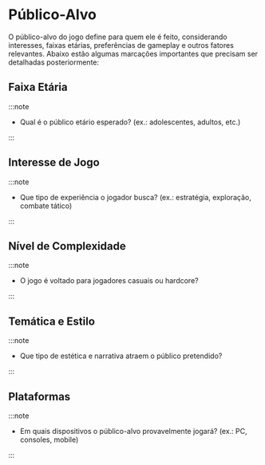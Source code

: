 # Público-Alvo

O público-alvo do jogo define para quem ele é feito, considerando interesses, faixas etárias, preferências de gameplay e outros fatores relevantes. Abaixo estão algumas marcações importantes que precisam ser detalhadas posteriormente:

## Faixa Etária

:::note

- Qual é o público etário esperado? (ex.: adolescentes, adultos, etc.)

:::

## Interesse de Jogo

:::note

- Que tipo de experiência o jogador busca? (ex.: estratégia, exploração, combate tático)

:::

## Nível de Complexidade

:::note

- O jogo é voltado para jogadores casuais ou hardcore?

:::

## Temática e Estilo

:::note

- Que tipo de estética e narrativa atraem o público pretendido?

:::

## Plataformas

:::note

- Em quais dispositivos o público-alvo provavelmente jogará? (ex.: PC, consoles, mobile)

:::
